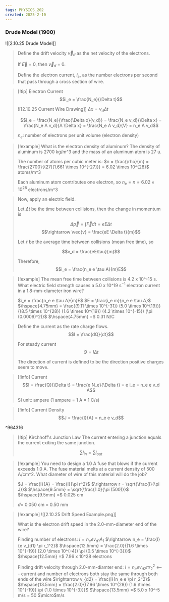 ```yaml
---
tags: PHYSICS_202
created: 2025-2-10
---
```


### Drude Model (1900)

![[2.10.25 Drude Model]]

> Define the drift velocity $\vec{v}_d$ as the net velocity of the electrons.
> 
> If $\vec{E}$ = 0, then $\vec{v}_d$ = 0.
> 
> Define the electron current, $i_e$, as the number electrons per second that pass through a cross section of wire.

> [!tip] Electron Current
> $$i_e = \frac{N_e}{\Delta t}$$
> 
> ![[2.10.25 Current Wire Drawing]]
> $\Delta x = v_d \Delta t$
> 
> $$i_e = \frac{N_e}{\frac{\Delta x}{v_d}} = \frac{N_e v_d}{\Delta x} = \frac{N_e A v_d}{A \Delta x} = \frac{N_e A v_d}{V} = n_e A v_d$$
> 
> $n_e$: number of electrons per unit volume (electron density)

> [!example]
> What is the electron density of aluminum? The density of aluminum is 2700 kg/m^3 and the mass of an aluminum atom is 27 u.
> 
> The number of atoms per cubic meter is:
> $n = \frac{\rho}{m} = \frac{2700}{(27)(1.661 \times 10^{-27})} = 6.02 \times 10^{28}$ atoms/m^3 
> 
> Each aluminum atom contributes one electron, so $n_e = n = 6.02 \times 10^{28}$ electrons/m^3 

> Now, apply an electric field.
> 
> Let $\Delta t$ be the time between collisions, then the change in momentum is
> 
> $$\Delta \vec{p} = \int \vec{F} dt = eE \Delta t$$
> $$\rightarrow \vec{v} = \frac{eE \Delta t}{m}$$
> 
> Let $\tau$ be the average time between collisions (mean free time), so
> 
> $$v_d = \frac{eE\tau}{m}$$
> 
> Therefore,
> $$i_e = \frac{n_e e \tau A}{m}E$$

> [!example] 
> The mean free time between collisions is 4.2 x 10^-15 s. What electric field strength causes a 5.0 x 10^19 s$^{-1}$ electron current in a 1.8-mm-diameter iron wire?
> 
> $i_e = \frac{n_e e \tau A}{m}E$
> $E = \frac{i_e m}{n_e e \tau A}$
> $\hspace{4.75mm} = \frac{(9.11 \times 10^{-31}) (5.0 \times 10^{19})}{(8.5 \times 10^{28}) (1.6 \times 10^{19}) (4.2 \times 10^{-15}) (\pi (0.0009)^2)}$
> $\hspace{4.75mm} =$ 0.31 N/C

> Define the current as the rate charge flows.
> $$I = \frac{dQ}{dt}$$
> 
> For steady current
> $$Q = I\Delta t$$
> 
> The direction of current is defined to be the direction positive charges seem to move.


> [!info] Current
> $$I = \frac{Q}{\Delta t} = \frac{e N_e}{\Delta t} = e i_e = n_e e v_d A$$
> 
> SI unit: ampere (1 ampere = 1 A = 1 C/s)


> [!info] Current Density
> $$J = \frac{I}{A} = n_e e v_d$$

^964316

> [!tip] Kirchhoff's Junction Law
> The current entering a junction equals the current exiting the same junction.
> 
> $$\sum I_{in} = \sum I_{out}$$

> [!example]
> You need to design a 1.0 A fuse that blows if the current exceeds 1.0 A. The fuse material melts at a current density of 500 A/cm^2. What diameter of wire of this material will do the job?
> 
> $J = \frac{I}{A} = \frac{I}{\pi r^2}$
> $\rightarrow r = \sqrt{\frac{I}{\pi J}}$
> $\hspace{9.5mm} = \sqrt{\frac{1.0}{\pi (500)}}$
> $\hspace{9.5mm} =$ 0.025 cm
> 
> $d =$ 0.050 cm = 0.50 mm

> [!example]
> ![[2.10.25 Drift Speed Example.png]]
> 
> What is the electron drift speed in the 2.0-mm-diameter end of the wire?
> 
> Finding number of electrons:
> $I = n_e e v_{d1} A_1$
> $\rightarrow n_e = \frac{I}{e v_{d1} \pi r_1^2}$
> $\hspace{12.5mm} = \frac{2.0}{(1.6 \times 10^{-19}) (2.0 \times 10^{-4}) \pi (0.5 \times 10^{-3})}$
> $\hspace{12.5mm} =$ 7.96 x 10^28 electrons
> 
> Finding drift velocity through 2.0-mm-diamter end:
> $I = n_e e v_{d2} \pi r_2^2$ <--- current and number of electrons both stay the same through both ends of the wire
> $\rightarrow v_{d2} = \frac{I}{n_e e \pi r_2^2}$
> $\hspace{13.5mm} = \frac{2.0}{(7.96 \times 10^{28}) (1.6 \times 10^{-19}) \pi (1.0 \times 10^{-3})}$
> $\hspace{13.5mm} =$ 5.0 x 10^-5 m/s = 50 $\micro$m/s